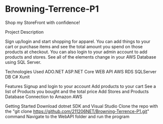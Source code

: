 # Browning-Terrence-P1

Shop my StoreFront with confidence!

Project Description

Sign up/login and start shopping for apparel. You can add things to your cart or purchase items and see the total amount you spend on those products at checkout. You can also login to your admin account to add products and stores.  See all of the elements change in your AWS Database using SQL Server.

Technologies Used
ADO.NET
ASP.NET Core WEB API
AWS RDS SQLServer DB
C#
Xunit

Features
Signup and login to your account
Add products to your cart
See a list of Products you bought and the total price
Add Stores and Products
Database Connection to Amazon AWS

Getting Started
Download dotnet SDK and Visual Studio
Clone the repo with the "git clone https://github.com/211206NET/Browning-Terrence-P1.git" command
Navigate to the WebAPI folder and run the program
